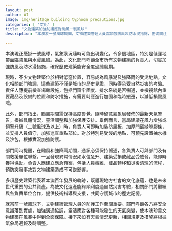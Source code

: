 ```yaml
---
layout: post
author: AI
image: img/heritage_building_typhoon_precautions.jpg
categories: [ '文化' ]
title: "文物建築加強防護應對颱風一號風球"
description: "本澳於一號風球期間，文物建築管理人員需加強防風及防水浸措施，密切關注氣象局通報，確保歷史建築及重要藏品安全。文化部門督促負責人檢查設施、準備應急方案，並與救援單位保持通訊暢通，共同保障城市文化遺產。"

---
```

本澳現正懸掛一號風球，氣象狀況隨時可能出現變化，令多個地區，特別是低窪地帶面臨強風與水浸風險。為此，文化部門呼籲全市所有文物建築的負責人，切實加強防風及防水浸措施，確保歷史建築能安全度過颱風期。

現時，不少文物建築位於相對低窪位置，容易成為風暴潮及強降雨的受災地點。文化相關部門強調，這些建築不僅是城市的歷史見證，同時得承受自然災害的考驗。責任人應提前檢查場館設施，包括門窗牢固度、排水系統是否暢通，並檢視館內重要藏品及設備的位置和防水措施，有需要時應進行加固和臨時搬遷，以減低損毀風險。

此外，部門指出，颱風期間需保持高度警覺，隨時留意氣象局發佈的最新天氣警告，根據具體情況，靈活調整和加強保護安排。舉例而言，當局建議在風力增強或預警升級（二號風球及以上）時，負責人可即時加裝防風板、加厚門窗縫隙膠條，並安排人員值守，加強巡查重點部位。對於特別易受浸的地點，可預先設置抽水機及沙包，根據實況加強防護。

部門同時提醒，在颱風和強降雨期間，通訊必須保持暢通，各負責人可與部門及有關救援單位聯繫，一旦發現異常情況如水位急升、建築受損或藏品受威脅，能即時獲得協助。負責人應建立應急預案，包括人員撤離、藏品轉移和災後清理的流程，預防突發事故對文物建築造成不可逆影響。

多項歷史建築代表着本澳百年發展的軌跡，既體現地方社會的文化底蘊，也是未來世代重要的公共資產。為使文化遺產能夠順利度過自然災害考驗，相關部門將繼續與各負責單位合作，提供技術指導與支援，共同守護城市的歷史記憶。

就當前一號風球下，文物建築管理人員的防護工作至關重要。部門呼籲各方將安全意識落到實處，加強溝通協調，靈活應對各種可能發生的天氣突變，使本澳珍貴文物建築在風暴中得到全面保障。接下來如有天氣情況更新，相關規定及措施將根據氣象局通報及時調整。